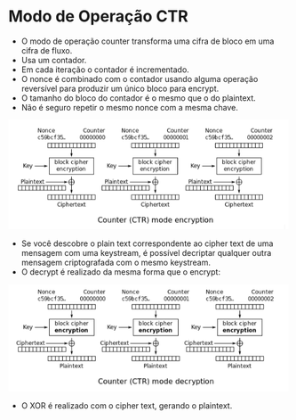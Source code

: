 # Modo de Operação CTR
- O modo de operação counter transforma uma cifra de bloco em uma cifra de fluxo.
- Usa um contador.
- Em cada iteração o contador é incrementado.
- O nonce é combinado com o contador usando alguma operação reversível para produzir um único bloco para encrypt.
- O tamanho do bloco do contador é o mesmo que o do plaintext.
- Não é seguro repetir o mesmo nonce com a mesma chave.

![wikipedia ctr um](https://github.com/42kkkkkaren/security_challenges/blob/main/Challenge%2018/pictures/reschallenge181)

- Se você descobre o plain text correspondente ao cipher text de uma mensagem com uma keystream, é possível decriptar qualquer outra mensagem criptografada com o mesmo keystream.
- O decrypt é realizado da mesma forma que o encrypt:

![wikipedia ctr dois](https://github.com/42kkkkkaren/security_challenges/blob/main/Challenge%2018/pictures/reschallenge182)

- O XOR é realizado com o cipher text, gerando o plaintext.
